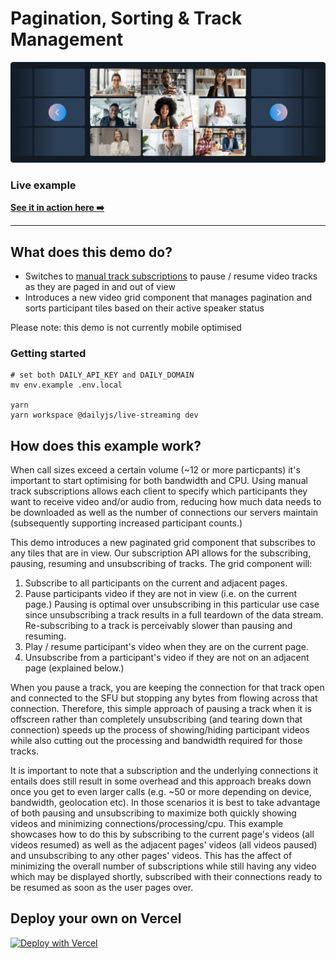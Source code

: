 # Pagination, Sorting & Track Management

![Pagination](./image.png)

### Live example

**[See it in action here ➡️](https://dailyjs-pagination.vercel.app)**

---

## What does this demo do?

- Switches to [manual track subscriptions](https://docs.daily.co/reference#%EF%B8%8F-setsubscribetotracksautomatically) to pause / resume video tracks as they are paged in and out of view
- Introduces a new video grid component that manages pagination and sorts participant tiles based on their active speaker status

Please note: this demo is not currently mobile optimised

### Getting started

```
# set both DAILY_API_KEY and DAILY_DOMAIN
mv env.example .env.local

yarn
yarn workspace @dailyjs/live-streaming dev
```

## How does this example work?

When call sizes exceed a certain volume (~12 or more particpants) it's important to start optimising for both bandwidth and CPU. Using manual track subscriptions allows each client to specify which participants they want to receive video and/or audio from, reducing how much data needs to be downloaded as well as the number of connections our servers maintain (subsequently supporting increased participant counts.)

This demo introduces a new paginated grid component that subscribes to any tiles that are in view. Our subscription API allows for the subscribing, pausing, resuming and unsubscribing of tracks. The grid component will:

1. Subscribe to all participants on the current and adjacent pages.
2. Pause participants video if they are not in view (i.e. on the current page.) Pausing is optimal over unsubscribing in this particular use case since unsubscribing a track results in a full teardown of the data stream. Re-subscribing to a track is perceivably slower than pausing and resuming.
3. Play / resume participant's video when they are on the current page.
4. Unsubscribe from a participant's video if they are not on an adjacent page (explained below.)

When you pause a track, you are keeping the connection for that track open and connected to the SFU but stopping any bytes from flowing across that connection. Therefore, this simple approach of pausing a track when it is offscreen rather than completely unsubscribing (and tearing down that connection) speeds up the process of showing/hiding participant videos while also cutting out the processing and bandwidth required for those tracks.

It is important to note that a subscription and the underlying connections it entails does still result in some overhead and this approach breaks down once you get to even larger calls (e.g. ~50 or more depending on device, bandwidth, geolocation etc). In those scenarios it is best to take advantage of both pausing and unsubscribing to maximize both quickly showing videos and minimizing connections/processing/cpu. This example showcases how to do this by subscribing to the current page's videos (all videos resumed) as well as the adjacent pages' videos (all videos paused) and unsubscribing to any other pages' videos. This has the affect of minimizing the overall number of subscriptions while still having any video which may be displayed shortly, subscribed with their connections ready to be resumed as soon as the user pages over.

## Deploy your own on Vercel

[![Deploy with Vercel](https://vercel.com/button)](https://vercel.com/new/daily-co/clone-flow?repository-url=https%3A%2F%2Fgithub.com%2Fdaily-demos%2Fexamples.git&env=DAILY_DOMAIN%2CDAILY_API_KEY&envDescription=Your%20Daily%20domain%20and%20API%20key%20can%20be%20found%20on%20your%20account%20dashboard&envLink=https%3A%2F%2Fdashboard.daily.co&project-name=daily-examples&repo-name=daily-examples)
